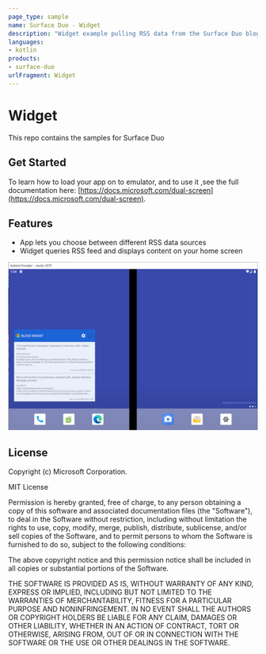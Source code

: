 ```yaml
---
page_type: sample
name: Surface Duo - Widget
description: "Widget example pulling RSS data from the Surface Duo blog or other sources."
languages:
- kotlin
products:
- surface-duo
urlFragment: Widget
---
```


# Widget

This repo contains the samples for Surface Duo 

## Get Started

To learn how to load your app on to emulator, and to use it ,see the full documentation here: [https://docs.microsoft.com/dual-screen](https://docs.microsoft.com/dual-screen).

## Features

- App lets you choose between different RSS data sources
- Widget queries RSS feed and displays content on your home screen

![Screenshot of widget on the home screen](screenshots/widget-home.png)

## License

Copyright (c) Microsoft Corporation.

MIT License

Permission is hereby granted, free of charge, to any person obtaining a copy of this software and associated documentation files (the "Software"), to deal in the Software without restriction, including without limitation the rights to use, copy, modify, merge, publish, distribute, sublicense, and/or sell copies of the Software, and to permit persons to whom the Software is furnished to do so, subject to the following conditions:

The above copyright notice and this permission notice shall be included in all copies or substantial portions of the Software.

THE SOFTWARE IS PROVIDED AS IS, WITHOUT WARRANTY OF ANY KIND, EXPRESS OR IMPLIED, INCLUDING BUT NOT LIMITED TO THE WARRANTIES OF MERCHANTABILITY, FITNESS FOR A PARTICULAR PURPOSE AND NONINFRINGEMENT. IN NO EVENT SHALL THE AUTHORS OR COPYRIGHT HOLDERS BE LIABLE FOR ANY CLAIM, DAMAGES OR OTHER LIABILITY, WHETHER IN AN ACTION OF CONTRACT, TORT OR OTHERWISE, ARISING FROM, OUT OF OR IN CONNECTION WITH THE SOFTWARE OR THE USE OR OTHER DEALINGS IN THE SOFTWARE.
